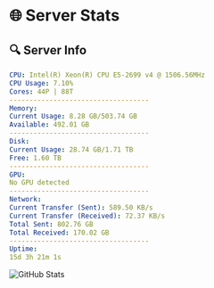 # 🌐 Server Stats
## 🔍 Server Info
```yaml
CPU: Intel(R) Xeon(R) CPU E5-2699 v4 @ 1506.56MHz
CPU Usage: 7.10%
Cores: 44P | 88T
-----------------------------------
Memory:
Current Usage: 8.28 GB/503.74 GB
Available: 492.01 GB
-----------------------------------
Disk:
Current Usage: 28.74 GB/1.71 TB
Free: 1.60 TB
-----------------------------------
GPU:
No GPU detected
-----------------------------------
Network:
Current Transfer (Sent): 589.50 KB/s
Current Transfer (Received): 72.37 KB/s
Total Sent: 802.76 GB
Total Received: 170.02 GB
-----------------------------------
Uptime:
15d 3h 21m 1s
```
![GitHub Stats](https://img.shields.io/badge/Updated-2025-05-04_20:29:49-blue)